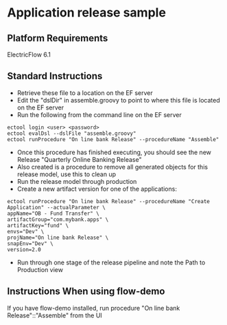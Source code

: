 # Application release sample

## Platform Requirements
ElectricFlow 6.1

## Standard Instructions

* Retrieve these file to a location on the EF server
* Edit the "dslDir" in assemble.groovy to point to where this file is located on the EF server
* Run the following from the command line on the EF server

```
ectool login <user> <password>
ectool evalDsl --dslFile "assemble.groovy"
ectool runProcedure "On line bank Release" --procedureName "Assemble"
```

* Once this procedure has finished executing, you should see the new Release "Quarterly Online Banking Release"
* Also created is a procedure to remove all generated objects for this release model, use this to clean up
* Run the release model through production
* Create a new artifact version for one of the applications:
```
ectool runProcedure "On line bank Release" --procedureName "Create Application" --actualParameter \
appName="OB - Fund Transfer" \
artifactGroup="com.mybank.apps" \
artifactKey="fund" \
envs="Dev" \
projName="On line bank Release" \
snapEnv="Dev" \
version=2.0
```
* Run through one stage of the release pipeline and note the Path to Production view

## Instructions When using flow-demo
If you have flow-demo installed, run procedure "On line bank Release"::"Assemble" from the UI
